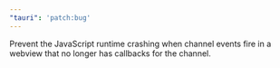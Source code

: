```yaml
---
"tauri": 'patch:bug'
---
```


Prevent the JavaScript runtime crashing when channel events fire in a webview that no longer has callbacks for the channel.
